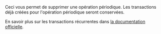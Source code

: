 Ceci vous permet de supprimer une opération périodique. Les transactions déjà créées pour l'opération périodique seront conservées.

En savoir plus sur les transactions récurrentes dans [la documentation officielle](https://docs.firefly-iii.org/advanced-concepts/recurring).